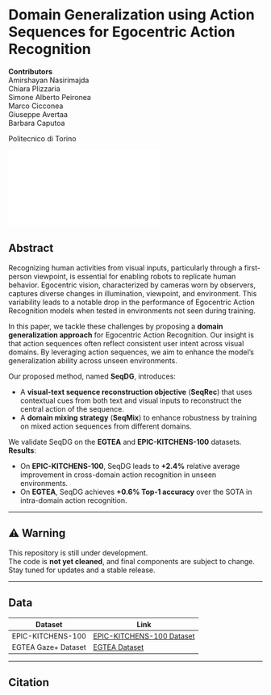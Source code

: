 # Domain Generalization using Action Sequences for Egocentric Action Recognition

**Contributors**  
Amirshayan Nasirimajda  
Chiara Plizzaria  
Simone Alberto Peironea  
Marco Cicconea  
Giuseppe Avertaa  
Barbara Caputoa  

Politecnico di Torino

![Project Illustration](content/teaser_ral.pdf) <!-- Replace with actual image path after uploading -->

## Abstract

Recognizing human activities from visual inputs, particularly through a first-person viewpoint, is essential for enabling robots to replicate human behavior. Egocentric vision, characterized by cameras worn by observers, captures diverse changes in illumination, viewpoint, and environment. This variability leads to a notable drop in the performance of Egocentric Action Recognition models when tested in environments not seen during training. 

In this paper, we tackle these challenges by proposing a **domain generalization approach** for Egocentric Action Recognition. Our insight is that action sequences often reflect consistent user intent across visual domains. By leveraging action sequences, we aim to enhance the model’s generalization ability across unseen environments.

Our proposed method, named **SeqDG**, introduces:
- A **visual-text sequence reconstruction objective** (**SeqRec**) that uses contextual cues from both text and visual inputs to reconstruct the central action of the sequence.
- A **domain mixing strategy** (**SeqMix**) to enhance robustness by training on mixed action sequences from different domains.

We validate SeqDG on the **EGTEA** and **EPIC-KITCHENS-100** datasets.  
**Results**:
- On **EPIC-KITCHENS-100**, SeqDG leads to **+2.4%** relative average improvement in cross-domain action recognition in unseen environments.
- On **EGTEA**, SeqDG achieves **+0.6% Top-1 accuracy** over the SOTA in intra-domain action recognition.

---

## ⚠️ Warning

This repository is still under development.  
The code is **not yet cleaned**, and final components are subject to change.  
Stay tuned for updates and a stable release.

---

## Data

| Dataset                | Link                                                                 |
|------------------------|----------------------------------------------------------------------|
| EPIC-KITCHENS-100      | [EPIC-KITCHENS-100 Dataset](https://epic-kitchens.github.io/2020)    |
| EGTEA Gaze+ Dataset    | [EGTEA Dataset](https://cbs.ic.gatech.edu/egtea/)                   |

---

## Citation

<!-- If you use this code or ideas from the paper, please cite our work: -->


